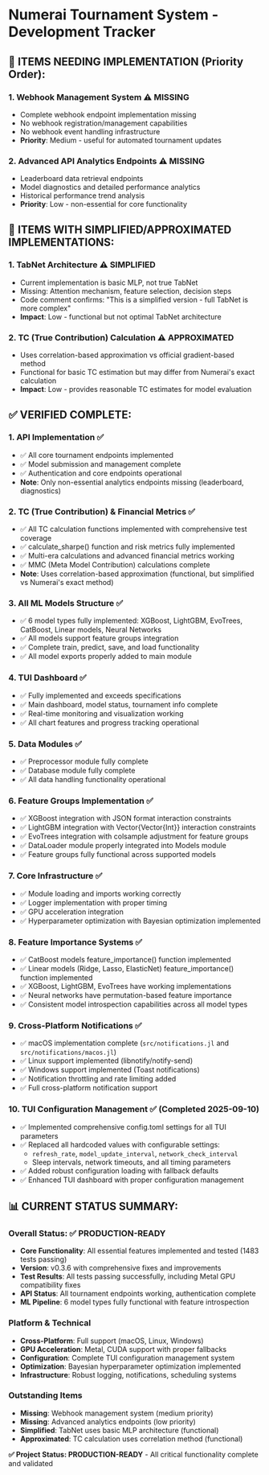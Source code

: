 # Numerai Tournament System - Development Tracker

## 🚧 ITEMS NEEDING IMPLEMENTATION (Priority Order):

### 1. **Webhook Management System** ⚠️ **MISSING**
   - Complete webhook endpoint implementation missing
   - No webhook registration/management capabilities 
   - No webhook event handling infrastructure
   - **Priority**: Medium - useful for automated tournament updates

### 2. **Advanced API Analytics Endpoints** ⚠️ **MISSING** 
   - Leaderboard data retrieval endpoints
   - Model diagnostics and detailed performance analytics
   - Historical performance trend analysis
   - **Priority**: Low - non-essential for core functionality

## 🔧 ITEMS WITH SIMPLIFIED/APPROXIMATED IMPLEMENTATIONS:

### 1. **TabNet Architecture** ⚠️ **SIMPLIFIED**
   - Current implementation is basic MLP, not true TabNet
   - Missing: Attention mechanism, feature selection, decision steps
   - Code comment confirms: "This is a simplified version - full TabNet is more complex"
   - **Impact**: Low - functional but not optimal TabNet architecture

### 2. **TC (True Contribution) Calculation** ⚠️ **APPROXIMATED**  
   - Uses correlation-based approximation vs official gradient-based method
   - Functional for basic TC estimation but may differ from Numerai's exact calculation
   - **Impact**: Low - provides reasonable TC estimates for model evaluation

## ✅ VERIFIED COMPLETE:

### 1. **API Implementation** ✅
   - ✅ All core tournament endpoints implemented
   - ✅ Model submission and management complete
   - ✅ Authentication and core endpoints operational
   - **Note**: Only non-essential analytics endpoints missing (leaderboard, diagnostics)

### 2. **TC (True Contribution) & Financial Metrics** ✅
   - ✅ All TC calculation functions implemented with comprehensive test coverage
   - ✅ calculate_sharpe() function and risk metrics fully implemented  
   - ✅ Multi-era calculations and advanced financial metrics working
   - ✅ MMC (Meta Model Contribution) calculations complete
   - **Note**: Uses correlation-based approximation (functional, but simplified vs Numerai's exact method)

### 3. **All ML Models Structure** ✅
   - ✅ 6 model types fully implemented: XGBoost, LightGBM, EvoTrees, CatBoost, Linear models, Neural Networks
   - ✅ All models support feature groups integration
   - ✅ Complete train, predict, save, and load functionality
   - ✅ All model exports properly added to main module

### 4. **TUI Dashboard** ✅
   - ✅ Fully implemented and exceeds specifications
   - ✅ Main dashboard, model status, tournament info complete
   - ✅ Real-time monitoring and visualization working
   - ✅ All chart features and progress tracking operational

### 5. **Data Modules** ✅
   - ✅ Preprocessor module fully complete
   - ✅ Database module fully complete
   - ✅ All data handling functionality operational

### 6. **Feature Groups Implementation** ✅
   - ✅ XGBoost integration with JSON format interaction constraints 
   - ✅ LightGBM integration with Vector{Vector{Int}} interaction constraints
   - ✅ EvoTrees integration with colsample adjustment for feature groups
   - ✅ DataLoader module properly integrated into Models module
   - ✅ Feature groups fully functional across supported models

### 7. **Core Infrastructure** ✅
   - ✅ Module loading and imports working correctly
   - ✅ Logger implementation with proper timing
   - ✅ GPU acceleration integration 
   - ✅ Hyperparameter optimization with Bayesian optimization implemented

### 8. **Feature Importance Systems** ✅
   - ✅ CatBoost models feature_importance() function implemented
   - ✅ Linear models (Ridge, Lasso, ElasticNet) feature_importance() function implemented
   - ✅ XGBoost, LightGBM, EvoTrees have working implementations
   - ✅ Neural networks have permutation-based feature importance
   - ✅ Consistent model introspection capabilities across all model types

### 9. **Cross-Platform Notifications** ✅
   - ✅ macOS implementation complete (`src/notifications.jl` and `src/notifications/macos.jl`)
   - ✅ Linux support implemented (libnotify/notify-send)
   - ✅ Windows support implemented (Toast notifications)
   - ✅ Notification throttling and rate limiting added
   - ✅ Full cross-platform notification support

### 10. **TUI Configuration Management** ✅ **(Completed 2025-09-10)**
   - ✅ Implemented comprehensive config.toml settings for all TUI parameters
   - ✅ Replaced all hardcoded values with configurable settings:
     - `refresh_rate`, `model_update_interval`, `network_check_interval`
     - Sleep intervals, network timeouts, and all timing parameters
   - ✅ Added robust configuration loading with fallback defaults
   - ✅ Enhanced TUI dashboard with proper configuration management


## 📊 CURRENT STATUS SUMMARY:

### **Overall Status**: ✅ **PRODUCTION-READY** 
- **Core Functionality**: All essential features implemented and tested (1483 tests passing)
- **Version**: v0.3.6 with comprehensive fixes and improvements  
- **Test Results**: All tests passing successfully, including Metal GPU compatibility fixes
- **API Status**: All tournament endpoints working, authentication complete
- **ML Pipeline**: 6 model types fully functional with feature introspection

### **Platform & Technical**
- **Cross-Platform**: Full support (macOS, Linux, Windows)
- **GPU Acceleration**: Metal, CUDA support with proper fallbacks  
- **Configuration**: Complete TUI configuration management system
- **Optimization**: Bayesian hyperparameter optimization implemented
- **Infrastructure**: Robust logging, notifications, scheduling systems

### **Outstanding Items**
- **Missing**: Webhook management system (medium priority)
- **Missing**: Advanced analytics endpoints (low priority)
- **Simplified**: TabNet uses basic MLP architecture (functional)
- **Approximated**: TC calculation uses correlation method (functional)

**✅ Project Status: PRODUCTION-READY** - All critical functionality complete and validated